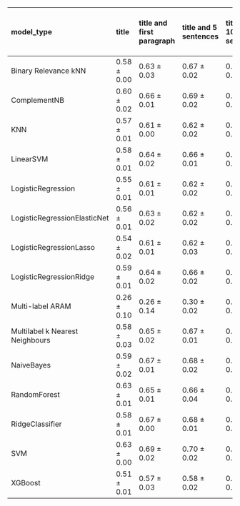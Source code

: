 | model_type                      | title           | title and first paragraph   | title and 5 sentences   | title and 10 sentences   | title and first sentence each paragraph   | raw text            |
|:--------------------------------|:----------------|:----------------------------|:------------------------|:-------------------------|:------------------------------------------|:--------------------|
| Binary Relevance kNN            | 0.58 $\pm$ 0.00 | 0.63 $\pm$ 0.03             | 0.67 $\pm$ 0.02         | 0.66 $\pm$ 0.03          | 0.68 $\pm$ 0.02                           | 0.70 $\pm$ 0.02     |
| ComplementNB                    | 0.60 $\pm$ 0.02 | 0.66 $\pm$ 0.01             | 0.69 $\pm$ 0.02         | 0.67 $\pm$ 0.02          | 0.67 $\pm$ 0.02                           | 0.68 $\pm$ 0.01     |
| KNN                             | 0.57 $\pm$ 0.01 | 0.61 $\pm$ 0.00             | 0.62 $\pm$ 0.02         | 0.61 $\pm$ 0.02          | 0.61 $\pm$ 0.02                           | 0.62 $\pm$ 0.02     |
| LinearSVM                       | 0.58 $\pm$ 0.01 | 0.64 $\pm$ 0.02             | 0.66 $\pm$ 0.01         | 0.65 $\pm$ 0.01          | 0.67 $\pm$ 0.02                           | 0.68 $\pm$ 0.02     |
| LogisticRegression              | 0.55 $\pm$ 0.01 | 0.61 $\pm$ 0.01             | 0.62 $\pm$ 0.02         | 0.61 $\pm$ 0.01          | 0.64 $\pm$ 0.02                           | 0.66 $\pm$ 0.01     |
| LogisticRegressionElasticNet    | 0.56 $\pm$ 0.01 | 0.63 $\pm$ 0.02             | 0.62 $\pm$ 0.02         | 0.64 $\pm$ 0.03          | 0.65 $\pm$ 0.02                           | 0.68 $\pm$ 0.02     |
| LogisticRegressionLasso         | 0.54 $\pm$ 0.02 | 0.61 $\pm$ 0.01             | 0.62 $\pm$ 0.03         | 0.63 $\pm$ 0.01          | 0.63 $\pm$ 0.01                           | 0.66 $\pm$ 0.01     |
| LogisticRegressionRidge         | 0.59 $\pm$ 0.01 | 0.64 $\pm$ 0.02             | 0.66 $\pm$ 0.02         | 0.65 $\pm$ 0.01          | 0.65 $\pm$ 0.02                           | 0.68 $\pm$ 0.01     |
| Multi-label ARAM                | 0.26 $\pm$ 0.10 | 0.26 $\pm$ 0.14             | 0.30 $\pm$ 0.02         | 0.31 $\pm$ 0.04          | 0.36 $\pm$ 0.02                           | 0.32 $\pm$ 0.01     |
| Multilabel k Nearest Neighbours | 0.58 $\pm$ 0.03 | 0.65 $\pm$ 0.02             | 0.67 $\pm$ 0.01         | 0.67 $\pm$ 0.03          | 0.68 $\pm$ 0.03                           | 0.69 $\pm$ 0.01     |
| NaiveBayes                      | 0.59 $\pm$ 0.02 | 0.67 $\pm$ 0.01             | 0.68 $\pm$ 0.02         | 0.67 $\pm$ 0.02          | 0.67 $\pm$ 0.02                           | 0.68 $\pm$ 0.01     |
| RandomForest                    | 0.63 $\pm$ 0.01 | 0.65 $\pm$ 0.01             | 0.66 $\pm$ 0.04         | 0.70 $\pm$ 0.01          | 0.70 $\pm$ 0.01                           | **0.71 $\pm$ 0.01** |
| RidgeClassifier                 | 0.58 $\pm$ 0.01 | 0.67 $\pm$ 0.00             | 0.68 $\pm$ 0.01         | 0.68 $\pm$ 0.01          | 0.69 $\pm$ 0.02                           | 0.69 $\pm$ 0.02     |
| SVM                             | 0.63 $\pm$ 0.00 | 0.69 $\pm$ 0.02             | 0.70 $\pm$ 0.02         | 0.70 $\pm$ 0.00          | 0.68 $\pm$ 0.01                           | **0.71 $\pm$ 0.01** |
| XGBoost                         | 0.51 $\pm$ 0.01 | 0.57 $\pm$ 0.03             | 0.58 $\pm$ 0.02         | 0.61 $\pm$ 0.01          | 0.63 $\pm$ 0.03                           | 0.64 $\pm$ 0.01     |